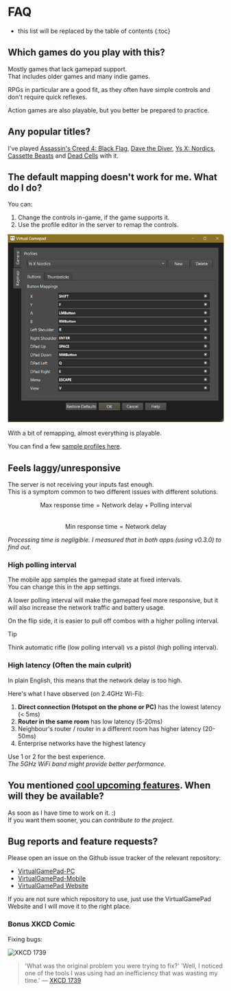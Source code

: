 # FAQ

- this list will be replaced by the table of contents
{:toc}

## Which games do you play with this?

Mostly games that lack gamepad support.  
That includes older games and many indie games.

RPGs in particular are a good fit, as they often have simple controls and don't require quick reflexes.

Action games are also playable, but you better be prepared to practice.

## Any popular titles?

I've played [Assassin's Creed 4: Black Flag](https://en.wikipedia.org/wiki/Assassin's_Creed_IV%3A_Black_Flag), [Dave the Diver](https://en.wikipedia.org/wiki/Dave_the_Diver), [Ys X: Nordics](https://en.wikipedia.org/wiki/Ys_X:_Nordics), [Cassette Beasts](https://en.wikipedia.org/wiki/Cassette_Beasts) and [Dead Cells](https://en.wikipedia.org/wiki/Dead_Cells) with it.

## The default mapping doesn't work for me. What do I do?

You can:

1. Change the controls in-game, if the game supports it.
2. Use the profile editor in the server to remap the controls.

![Profile Editor](assets/VGP_Profile_Editor.png)

With a bit of remapping, almost everything is playable.  

You can find a few [sample profiles here](https://gist.github.com/kitswas/b7a100954de7dd7dcbe52cd38a27c8cf).

## Feels laggy/unresponsive

The server is not receiving your inputs fast enough.  
This is a symptom common to two different issues with different solutions.

$$\text{Max response time} = \text{Network delay} + \text{Polling interval}$$  
$$ \text{Min response time} = \text{Network delay}$$

_Processing time is negligible. I measured that in both apps (using v0.3.0) to find out._

### High polling interval

The mobile app samples the gamepad state at fixed intervals.  
You can change this in the app settings.

A lower polling interval will make the gamepad feel more responsive, but it will also increase the network traffic and battery usage.

On the flip side, it is easier to pull off combos with a higher polling interval.

> [!TIP]  
> Think automatic rifle (low polling interval) vs a pistol (high polling interval).

### High latency (Often the main culprit)

In plain English, this means that the network delay is too high.

Here's what I have observed (on 2.4GHz Wi-Fi):

1. **Direct connection (Hotspot on the phone or PC)** has the lowest latency (< 5ms)
2. **Router in the same room** has low latency (5-20ms)
3. Neighbour's router / router in a different room has higher latency (20-50ms)
4. Enterprise networks have the highest latency

Use 1 or 2 for the best experience.  
_The 5GHz WiFi band might provide better performance._

## You mentioned [cool upcoming features](Roadmap.md). When will they be available?

As soon as I have time to work on it. :)  
If you want them sooner, you can _contribute to the project_.

## Bug reports and feature requests?

Please open an issue on the Github issue tracker of the relevant repository:

- [VirtualGamePad-PC](https://github.com/kitswas/VirtualGamePad-PC/issues/new/choose)
- [VirtualGamePad-Mobile](https://github.com/kitswas/VirtualGamePad-Mobile/issues/new/choose)
- [VirtualGamePad Website](https://github.com/kitswas/VirtualGamePad/issues/new/choose)

If you are not sure which repository to use, just use the VirtualGamePad Website and I will move it to the right place.

### Bonus XKCD Comic

Fixing bugs:

![XKCD 1739](https://imgs.xkcd.com/comics/fixing_problems.png)

> 'What was the original problem you were trying to fix?' 'Well, I noticed one of the tools I was using had an inefficiency that was wasting my time.'
> — [XKCD 1739](https://xkcd.com/1739/)
